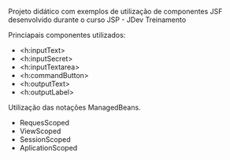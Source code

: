Projeto didático com exemplos de utilização de componentes JSF desenvolvido durante o curso JSP - JDev Treinamento

Princiapais componentes utilizados:

- <h:inputText>
- <h:inputSecret>
- <h:inputTextarea>
- <h:commandButton>
- <h:outputText>
- <h:outputLabel>

Utilização das notações ManagedBeans.

- RequesScoped
- ViewScoped
- SessionScoped
- AplicationScoped
